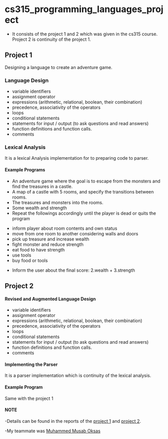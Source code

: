 # cs315_programming_languages_project
* It consists of the project 1 and 2 which was given in the cs315 course. Project 2 is continuity of the project 1.

## Project 1
Designing a language to create an adventure game.
### Language Design
- variable identifiers
- assignment operator
- expressions (arithmetic, relational, boolean, their combination)
- precedence, associativity of the operators
- loops
- conditional statements
- statements for input / output (to ask questions and read answers)
- function definitions and function calls.
- comments
### Lexical Analysis
It is a lexical Analysis implementation for to preparing code to parser.

#### Example Programs
- An adventure game where the goal is to escape from the monsters and find the treasures in a castle.
- A map of a castle with 5 rooms, and specify the transitions between rooms.
- The treasures and monsters into the rooms.
- Some wealth and strength
- Repeat the followings accordingly until the player is dead or quits the program
+ inform player about room contents and own status
+ move from one room to another considering walls and doors
+ pick up treasure and increase wealth
+ fight monster and reduce strength
+ eat food to have strength
+ use tools
+ buy food or tools
- Inform the user about the final score: 2.wealth + 3.strength

## Project 2

#### Revised and Augmented Language Design
- variable identifiers
- assignment operator
- expressions (arithmetic, relational, boolean, their combination)
- precedence, associativity of the operators
- loops
- conditional statements
- statements for input / output (to ask questions and read answers)
- function definitions and function calls.
- comments
#### Implementing the Parser
It is a parser implementation which is continuity of the lexical analysis.

#### Example Program
Same with the project 1



#### NOTE
-Details can be found in the reports of the [project 1](315Project1/cs315_project1.pdf) and [project 2](315Project1/cs315_project2_word.pdf).

-My teammate was [Muhammed Musab Oksas](https://github.com/mmoksas68) 

